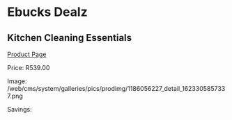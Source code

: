 
# Ebucks Dealz
## Kitchen Cleaning Essentials
[Product Page](https://www.ebucks.com/web/shop/productSelected.do?prodId=1186056227&catId=909917204)

Price: R539.00

Image: /web/cms/system/galleries/pics/prodimg/1186056227_detail_1623305857337.png

Savings: 


	